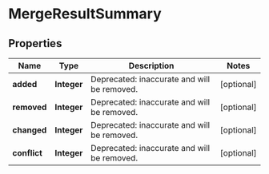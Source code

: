 

# MergeResultSummary


## Properties

| Name | Type | Description | Notes |
|------------ | ------------- | ------------- | -------------|
|**added** | **Integer** | Deprecated: inaccurate and will be removed. |  [optional] |
|**removed** | **Integer** | Deprecated: inaccurate and will be removed. |  [optional] |
|**changed** | **Integer** | Deprecated: inaccurate and will be removed. |  [optional] |
|**conflict** | **Integer** | Deprecated: inaccurate and will be removed. |  [optional] |



